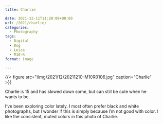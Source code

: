 ```yaml
---
title: Charlie

date: 2021-12-11T11:20:09+00:00
url: /2021/charlie/
categories:
  - Photography
tags:
  - Digital
  - Dog
  - Leica
  - M10-R
format: image

---
```



{{< figure src="/img/2021/12/20211210-M10R0106.jpg" caption="Charlie" >}}

Charlie is 15 and has slowed down some, but can still be cute when he wants to be.

I&#8217;ve been exploring color lately. I most often prefer black and white photographs, but I wonder if this is simply because I&#8217;m not good with color. I like the consistent, muted colors in this photo of Charlie.

 
 
